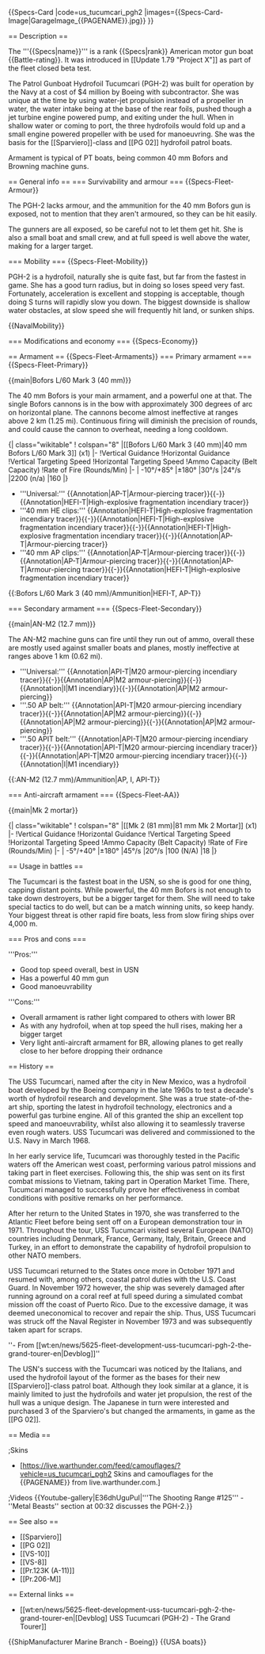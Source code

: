 {{Specs-Card
|code=us_tucumcari_pgh2
|images={{Specs-Card-Image|GarageImage_{{PAGENAME}}.jpg}}
}}

== Description ==
<!-- ''In the first part of the description, cover the history of the ship's creation and military application. In the second part, tell the reader about using this ship in the game. Add a screenshot: if a beginner player has a hard time remembering vehicles by name, a picture will help them identify the ship in question.'' -->
The '''{{Specs|name}}''' is a rank {{Specs|rank}} American motor gun boat {{Battle-rating}}. It was introduced in [[Update 1.79 "Project X"]] as part of the fleet closed beta test.

The Patrol Gunboat Hydrofoil Tucumcari (PGH-2) was built for operation by the Navy at a cost of $4 million by Boeing with subcontractor. She was unique at the time by using water-jet propulsion instead of a propeller in water, the water intake being at the base of the rear foils, pushed though a jet turbine engine powered pump, and exiting under the hull. When in shallow water or coming to port, the three hydrofoils would fold up and a small engine powered propeller with be used for manoeuvring. She was the basis for the [[Sparviero]]-class and [[PG 02]] hydrofoil patrol boats.

Armament is typical of PT boats, being common 40 mm Bofors and Browning machine guns.

== General info ==
=== Survivability and armour ===
{{Specs-Fleet-Armour}}
<!-- ''Talk about the vehicle's armour. Note the most well-defended and most vulnerable zones, e.g. the ammo magazine. Evaluate the composition of components and assemblies responsible for movement and manoeuvrability. Evaluate the survivability of the primary and secondary armaments separately. Don't forget to mention the size of the crew, which plays an important role in fleet mechanics. Save tips on preserving survivability for the "Usage in battles" section. If necessary, use a graphical template to show the most well-protected or most vulnerable points in the armour.'' -->

The PGH-2 lacks armour, and the ammunition for the 40 mm Bofors gun is exposed, not to mention that they aren't armoured, so they can be hit easily.

The gunners are all exposed, so be careful not to let them get hit. She is also a small boat and small crew, and at full speed is well above the water, making for a larger target.

=== Mobility ===
{{Specs-Fleet-Mobility}}
<!-- ''Write about the ship's mobility. Evaluate its power and manoeuvrability, rudder rerouting speed, stopping speed at full tilt, with its maximum forward and reverse speed.'' -->
PGH-2 is a hydrofoil, naturally she is quite fast, but far from the fastest in game. She has a good turn radius, but in doing so loses speed very fast. Fortunately, acceleration is excellent and stopping is acceptable, though doing S turns will rapidly slow you down. The biggest downside is shallow water obstacles, at slow speed she will frequently hit land, or sunken ships.

{{NavalMobility}}

=== Modifications and economy ===
{{Specs-Economy}}

== Armament ==
{{Specs-Fleet-Armaments}}
=== Primary armament ===
{{Specs-Fleet-Primary}}
<!-- ''Provide information about the characteristics of the primary armament. Evaluate their efficacy in battle based on their reload speed, ballistics and the capacity of their shells. Add a link to the main article about the weapon: <code><nowiki>{{main|Weapon name (calibre)}}</nowiki></code>. Broadly describe the ammunition available for the primary armament, and provide recommendations on how to use it and which ammunition to choose.'' -->
{{main|Bofors L/60 Mark 3 (40 mm)}}

The 40 mm Bofors is your main armament, and a powerful one at that. The single Bofors cannons is in the bow with approximately 300 degrees of arc on horizontal plane. The cannons become almost ineffective at ranges above 2 km (1.25 mi). Continuous firing will diminish the precision of rounds, and could cause the cannon to overheat, needing a long cooldown.

{| class="wikitable"
! colspan="8" |[[Bofors L/60 Mark 3 (40 mm)|40 mm Bofors L/60 Mark 3]] (x1)
|-
!Vertical Guidance
!Horizontal Guidance
!Vertical Targeting Speed
!Horizontal Targeting Speed
!Ammo Capacity (Belt Capacity)
!Rate of Fire (Rounds/Min)
|-
| -10°/+85°
|±180°
|30°/s
|24°/s
|2200 (n/a)
|160
|}

* '''Universal:''' {{Annotation|AP-T|Armour-piercing tracer}}{{-}}{{Annotation|HEFI-T|High-explosive fragmentation incendiary tracer}}
* '''40 mm HE clips:''' {{Annotation|HEFI-T|High-explosive fragmentation incendiary tracer}}{{-}}{{Annotation|HEFI-T|High-explosive fragmentation incendiary tracer}}{{-}}{{Annotation|HEFI-T|High-explosive fragmentation incendiary tracer}}{{-}}{{Annotation|AP-T|Armour-piercing tracer}}
* '''40 mm AP clips:''' {{Annotation|AP-T|Armour-piercing tracer}}{{-}}{{Annotation|AP-T|Armour-piercing tracer}}{{-}}{{Annotation|AP-T|Armour-piercing tracer}}{{-}}{{Annotation|HEFI-T|High-explosive fragmentation incendiary tracer}}

{{:Bofors L/60 Mark 3 (40 mm)/Ammunition|HEFI-T, AP-T}}

=== Secondary armament ===
{{Specs-Fleet-Secondary}}
<!-- ''Some ships are fitted with weapons of various calibres. Secondary armaments are defined as weapons chosen with the control <code>Select secondary weapon</code>. Evaluate the secondary armaments and give advice on how to use them. Describe the ammunition available for the secondary armament. Provide recommendations on how to use them and which ammunition to choose. Remember that any anti-air armament, even heavy calibre weapons, belong in the next section. If there is no secondary armament, remove this section.'' -->
{{main|AN-M2 (12.7 mm)}}

The AN-M2 machine guns can fire until they run out of ammo, overall these are mostly used against smaller boats and planes, mostly ineffective at ranges above 1 km (0.62 mi).


* '''Universal:''' {{Annotation|API-T|M20 armour-piercing incendiary tracer}}{{-}}{{Annotation|AP|M2 armour-piercing}}{{-}}{{Annotation|I|M1 incendiary}}{{-}}{{Annotation|AP|M2 armour-piercing}}
* '''.50 AP belt:''' {{Annotation|API-T|M20 armour-piercing incendiary tracer}}{{-}}{{Annotation|AP|M2 armour-piercing}}{{-}}{{Annotation|AP|M2 armour-piercing}}{{-}}{{Annotation|AP|M2 armour-piercing}}
* '''.50 APIT belt:''' {{Annotation|API-T|M20 armour-piercing incendiary tracer}}{{-}}{{Annotation|API-T|M20 armour-piercing incendiary tracer}}{{-}}{{Annotation|API-T|M20 armour-piercing incendiary tracer}}{{-}}{{Annotation|I|M1 incendiary}}

{{:AN-M2 (12.7 mm)/Ammunition|AP, I, API-T}}

=== Anti-aircraft armament ===
{{Specs-Fleet-AA}}
<!-- ''An important part of the ship's armament responsible for air defence. Anti-aircraft armament is defined by the weapon chosen with the control <code>Select anti-aircraft weapons</code>. Talk about the ship's anti-air cannons and machine guns, the number of guns and their positions, their effective range, and about their overall effectiveness – including against surface targets. If there are no anti-aircraft armaments, remove this section.'' -->
{{main|Mk 2 mortar}}

{| class="wikitable"
! colspan="8" |[[Mk 2 (81 mm)|81 mm Mk 2 Mortar]] (x1)
|-
!Vertical Guidance
!Horizontal Guidance
!Vertical Targeting Speed
!Horizontal Targeting Speed
!Ammo Capacity (Belt Capacity)
!Rate of Fire (Rounds/Min)
|-
| -5°/+40°
|±180°
|45°/s
|20°/s
|100 (N/A)
|18
|}

== Usage in battles ==
<!-- ''Describe the technique of using this ship, the characteristics of her use in a team and tips on strategy. Abstain from writing an entire guide – don't try to provide a single point of view, but give the reader food for thought. Talk about the most dangerous opponents for this vehicle and provide recommendations on fighting them. If necessary, note the specifics of playing with this vehicle in various modes (AB, RB, SB).'' -->
The Tucumcari is the fastest boat in the USN, so she is good for one thing, capping distant points. While powerful, the 40 mm Bofors is not enough to take down destroyers, but be a bigger target for them. She will need to take special tactics to do well, but can be a match winning units, so keep handy. Your biggest threat is other rapid fire boats, less from slow firing ships over 4,000 m.

=== Pros and cons ===
<!-- ''Summarise and briefly evaluate the vehicle in terms of its characteristics and combat effectiveness. Mark its pros and cons in the bulleted list. Try not to use more than 6 points for each of the characteristics. Avoid using categorical definitions such as "bad", "good" and the like - use substitutions with softer forms such as "inadequate" and "effective".'' -->

'''Pros:'''

* Good top speed overall, best in USN
* Has a powerful 40 mm gun
* Good manoeuvrability

'''Cons:'''

* Overall armament is rather light compared to others with lower BR
* As with any hydrofoil, when at top speed the hull rises, making her a bigger target
* Very light anti-aircraft armament for BR, allowing planes to get really close to her before dropping their ordnance

== History ==
<!-- ''Describe the history of the creation and combat usage of the ship in more detail than in the introduction. If the historical reference turns out to be too long, take it to a separate article, taking a link to the article about the ship and adding a block "/History" (example: <nowiki>https://wiki.warthunder.com/(Ship-name)/History</nowiki>) and add a link to it here using the <code>main</code> template. Be sure to reference text and sources by using <code><nowiki><ref></ref></nowiki></code>, as well as adding them at the end of the article with <code><nowiki><references /></nowiki></code>. This section may also include the ship's dev blog entry (if applicable) and the in-game encyclopedia description (under <code><nowiki>=== In-game description ===</nowiki></code>, also if applicable).'' -->
The USS Tucumcari, named after the city in New Mexico, was a hydrofoil boat developed by the Boeing company in the late 1960s to test a decade's worth of hydrofoil research and development. She was a true state-of-the-art ship, sporting the latest in hydrofoil technology, electronics and a powerful gas turbine engine. All of this granted the ship an excellent top speed and manoeuvrability, whilst also allowing it to seamlessly traverse even rough waters. USS Tucumcari was delivered and commissioned to the U.S. Navy in March 1968.

In her early service life, Tucumcari was thoroughly tested in the Pacific waters off the American west coast, performing various patrol missions and taking part in fleet exercises. Following this, the ship was sent on its first combat missions to Vietnam, taking part in Operation Market Time. There, Tucumcari managed to successfully prove her effectiveness in combat conditions with positive remarks on her performance.

After her return to the United States in 1970, she was transferred to the Atlantic Fleet before being sent off on a European demonstration tour in 1971. Throughout the tour, USS Tucumcari visited several European (NATO) countries including Denmark, France, Germany, Italy, Britain, Greece and Turkey, in an effort to demonstrate the capability of hydrofoil propulsion to other NATO members.

USS Tucumcari returned to the States once more in October 1971 and resumed with, among others, coastal patrol duties with the U.S. Coast Guard. In November 1972 however, the ship was severely damaged after running aground on a coral reef at full speed during a simulated combat mission off the coast of Puerto Rico. Due to the excessive damage, it was deemed uneconomical to recover and repair the ship. Thus, USS Tucumcari was struck off the Naval Register in November 1973 and was subsequently taken apart for scraps.

''- From [[wt:en/news/5625-fleet-development-uss-tucumcari-pgh-2-the-grand-tourer-en|Devblog]]''

The USN's success with the Tucumcari was noticed by the Italians, and used the hydrofoil layout of the former as the bases for their new [[Sparviero]]-class patrol boat. Although they look similar at a glance, it is mainly limited to just the hydrofoils and water jet propulsion, the rest of the hull was a unique design. The Japanese in turn were interested and purchased 3 of the Sparviero's but changed the armaments, in game as the [[PG 02]].

== Media ==
<!-- ''Excellent additions to the article would be video guides, screenshots from the game, and photos.'' -->

;Skins

* [https://live.warthunder.com/feed/camouflages/?vehicle=us_tucumcari_pgh2 Skins and camouflages for the {{PAGENAME}} from live.warthunder.com.]

;Videos
{{Youtube-gallery|E36dhUguPuI|'''The Shooting Range #125''' - ''Metal Beasts'' section at 00:32 discusses the PGH-2.}}

== See also ==
<!-- ''Links to articles on the War Thunder Wiki that you think will be useful for the reader, for example:''
* ''reference to the series of the ship;''
* ''links to approximate analogues of other nations and research trees.'' -->

* [[Sparviero]]
* [[PG 02]]
* [[VS-10]]
* [[VS-8]]
* [[Pr.123K (A-11)]]
* [[Pr.206-M]]

== External links ==
<!-- ''Paste links to sources and external resources, such as:''
* ''topic on the official game forum;''
* ''other literature.'' -->

* [[wt:en/news/5625-fleet-development-uss-tucumcari-pgh-2-the-grand-tourer-en|[Devblog] USS Tucumcari (PGH-2) - The Grand Tourer]]

{{ShipManufacturer Marine Branch - Boeing}}
{{USA boats}}